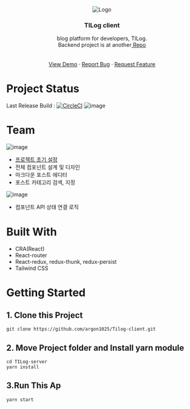 
<div align="center">
    <img src="https://user-images.githubusercontent.com/55491354/146318970-b962dcc7-ed78-41e2-9d4e-d453fa4af043.png" alt="Logo">

  <h3 align="center">TILog client</h3>

  <p align="center">
    blog platform for developers, TILog.<br />
    Backend project is at another<a href="https://github.com/argon1025/TILog-server"> Repo</a> <br />
    <br />
    <br />
    <a href="https://tilog.io/">View Demo</a>
    ·
    <a href="https://github.com/argon1025/TILog-server/issues">Report Bug</a>
    ·
    <a href="https://github.com/argon1025/TILog-server/issues">Request Feature</a>
  </p>
</div>

# Project Status
Last Release Build : [![CircleCI](https://circleci.com/gh/argon1025/Tilog-client/tree/release.svg?style=svg)](https://circleci.com/gh/argon1025/Tilog-client/tree/release)
![image](https://user-images.githubusercontent.com/55491354/149620300-636ddac5-e957-4bc3-8c92-543237946cd5.png)

# Team
![image](https://user-images.githubusercontent.com/55491354/146319436-555170dd-5e59-4484-a049-6e80dc8f2713.png)
- [프로젝트 초기 설정](https://github.com/argon1025/CRA-TailwindCSS-Template)
- 전체 컴포넌트 설계 및 디자인
- 마크다운 포스트 에디터
- 포스트 카테고리 검색, 지정


![image](https://user-images.githubusercontent.com/55491354/146319449-2636ea9e-4166-454d-8d71-60f8d90b9895.png)
- 컴포넌트 API 상태 연결 로직




# Built With
- CRA(React)
- React-router
- React-redux, redux-thunk, redux-persist
- Tailwind CSS

# Getting Started

## 1. Clone this Project
```
git clone https://github.com/argon1025/Tilog-client.git
```

## 2. Move Project folder and Install yarn module
```
cd TILog-server
yarn install
```

## 3.Run This Ap
```
yarn start
```
